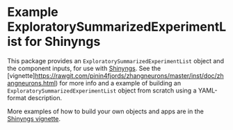 
<!-- README.md is generated from README.Rmd. Please edit that file -->
Example ExploratorySummarizedExperimentList for Shinyngs
========================================================

This package provides an `ExploratorySummarizedExperimentList` object and the component inputs, for use with [Shinyngs](https://github.com/pinin4fjords/shinyngs). See the \[vignette\]<https://rawgit.com/pinin4fjords/zhangneurons/master/inst/doc/zhangneurons.html>) for more info and a example of building an `ExploratorySummarizedExperimentList` object from scratch using a YAML-format description.

More examples of how to build your own objects and apps are in the [Shinyngs vignette](https://rawgit.com/pinin4fjords/shinyngs/master/inst/doc/shinyngs.html).
